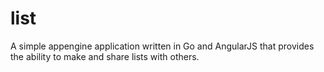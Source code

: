 list
====

A simple appengine application written in Go and AngularJS that provides the ability to make and share lists with others.